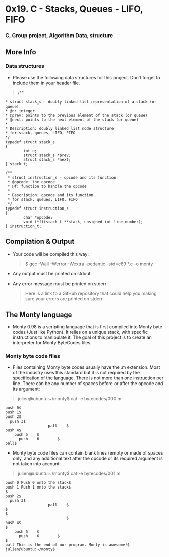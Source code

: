 # 0x19. C - Stacks, Queues - LIFO, FIFO
###	C, Group project, Algorithm Data, structure

## More Info

### Data structures
- Please use the following data structures for this project. Don’t forget to include them in your header file.

 >/**

	* struct stack_s - doubly linked list representation of a stack (or queue)
	* @n: integer
	* @prev: points to the previous element of the stack (or queue)
	* @next: points to the next element of the stack (or queue)
	*
	* Description: doubly linked list node structure
	* for stack, queues, LIFO, FIFO
	*/
	typedef struct stack_s
	{
        	int n;
	        struct stack_s *prev;
        	struct stack_s *next;
	} stack_t;

 >
	/**
	 * struct instruction_s - opcode and its function
	 * @opcode: the opcode
	 * @f: function to handle the opcode
	 *
	 * Description: opcode and its function
	 * for stack, queues, LIFO, FIFO
	 */
	typedef struct instruction_s
	{
	        char *opcode;
        	void (*f)(stack_t **stack, unsigned int line_number);
	} instruction_t;

## Compilation & Output
- Your code will be compiled this way:
	
	> $ gcc -Wall -Werror -Wextra -pedantic -std=c89 *.c -o monty

- Any output must be printed on stdout
- Any error message must be printed on stderr

	> Here is a link to a GitHub repository that could help you making sure your errors are printed on stderr

## The Monty language

- Monty 0.98 is a scripting language that is first compiled into Monty byte codes (Just like Python). It relies on a unique stack, with specific instructions to manipulate it. The goal of this project is to create an interpreter for Monty ByteCodes files.

###	Monty byte code files

- Files containing Monty byte codes usually have the .m extension. Most of the industry uses this standard but it is not required by the specification of the language. There is not more than one instruction per line. There can be any number of spaces before or after the opcode and its argument:

 > julien@ubuntu:~/monty$ cat -e bytecodes/000.m
 	
	push 0$
	push 1$
	push 2$
	  push 3$
	                   pall    $
	push 4$
	    push 5    $
	      push    6        $
	pall$

- Monty byte code files can contain blank lines (empty or made of spaces only, and any additional text after the opcode or its required argument is not taken into account:

 > julien@ubuntu:~/monty$ cat -e bytecodes/001.m

	push 0 Push 0 onto the stack$
	push 1 Push 1 onto the stack$
	$
	push 2$
	  push 3$
	                   pall    $
	$
	$
	                           $
	push 4$
	$
	    push 5    $
	      push    6        $
	$
	pall This is the end of our program. Monty is awesome!$
	julien@ubuntu:~/monty$


